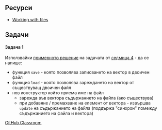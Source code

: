 ## Ресурси

- [Working with files](https://www.geeksforgeeks.org/file-handling-c-classes/)

## Задачи

#### Задача 1

Използвайки [примерното решение](https://www.onlinegdb.com/Z2uWwgBwp) на задачата от [седмица 4](https://github.com/FMI-2023-2024/CS-OOP-7-Excercises/tree/main/Week-4) - да се напише:

- функция `save` - която позволява записването на вектор в двоичен файл
- функция `load` - която позволява зареждането на вектор от съществуващ двоичен файл
- нов конструктор който приема име на файл
  -  зарежда във вектора съдържанието на файла (ако съществува)
  -  при добавяне / премахване на елемент от вектора - извършва `update` на съдържанието на файла (поддържа "синхрон" помежду съдържанието на файла и вектора)

[GitHub Classroom](https://classroom.github.com/a/W7z16arA)
